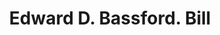 ---
doi: 10.7916/D8F77QNB
date_other: '1870'
date_other_textual: 1870-1879
form: printed ephemera
genre:
- Invoices
name:
- Edward D. Bassford
object_in_context_url: https://biggert.cul.columbia.edu/items/view/ave_biggert_00983
subject_hierarchical_geographic:
- New York, New York, United States
subject_name:
- Edward D. Bassford
title: Edward D. Bassford. Bill
sort_title: Edward D. Bassford. Bill
call_number: ave_biggert_00983
coordinates:
- 40.71277777777778,-74.00583333333333
pid: ave_biggert_00983
identifiers: ave_biggert_00983
thumbnail: https://derivativo-1.library.columbia.edu/iiif/2/ldpd:344308/full/!256,256/0/native.jpg
permalink: "/items/ave_biggert_00983/"
layout: iiif-image-page
---